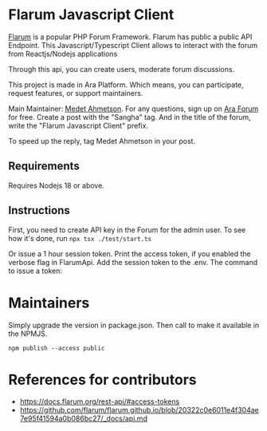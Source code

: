 # Flarum Javascript Client
[Flarum](https://flarum.org/) is a popular PHP Forum Framework. Flarum has public a public API Endpoint. This Javascript/Typescript Client allows to interact with the forum from Reactjs/Nodejs applications

Through this api, you can create users, moderate forum discussions.

This project is made in Ara Platform. Which means, you can participate, request features, or support maintainers.

Main Maintainer: [Medet Ahmetson](https://forum.ara.foundation/u/ahmetson).
For any questions, sign up on [Ara Forum](https://forum.ara.foundation) for free. Create a post with the "Sangha" tag. And in the title of the forum, write the "Flarum Javascript Client" prefix.

To speed up the reply, tag Medet Ahmetson in your post.

## Requirements
Requires Nodejs 18 or above.

## Instructions

First, you need to create API key in the Forum for the admin user.
To see how it's done, run `npx tsx ./test/start.ts`

Or issue a 1 hour session token. Print the access token, if you enabled the verbose flag in FlarumApi.
Add the session token to the .env.
The command to issue a token:


# Maintainers

Simply upgrade the version in package.json.
Then call to make it available in the NPMJS.

```
npm publish --access public
```

# References for contributors

* https://docs.flarum.org/rest-api/#access-tokens
* https://github.com/flarum/flarum.github.io/blob/20322c0e6011e4f304ae7e95f41594a0b086bc27/_docs/api.md